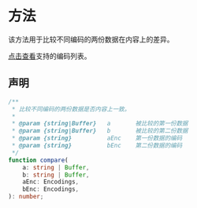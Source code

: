 # 方法

该方法用于比较不同编码的两份数据在内容上的差异。

[点击查看](../types/Encodings.md)支持的编码列表。

## 声明

```ts
/**
 * 比较不同编码的两份数据是否内容上一致。
 *
 * @param {string|Buffer}   a       被比较的第一份数据
 * @param {string|Buffer}   b       被比较的第二份数据
 * @param {string}          aEnc    第一份数据的编码
 * @param {string}          bEnc    第二份数据的编码
 */
function compare(
    a: string | Buffer,
    b: string | Buffer,
    aEnc: Encodings,
    bEnc: Encodings,
): number;
```
